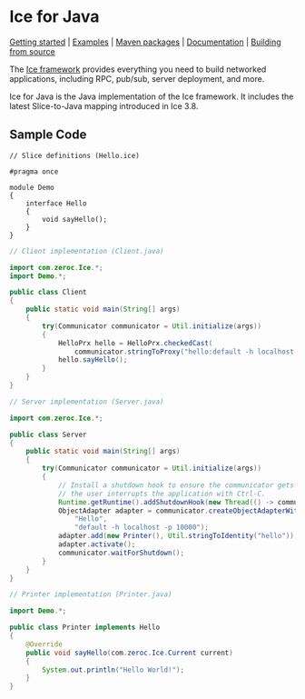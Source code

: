 # Ice for Java

[Getting started] | [Examples] | [Maven packages] | [Documentation] | [Building from source]

The [Ice framework] provides everything you need to build networked applications,
including RPC, pub/sub, server deployment, and more.

Ice for Java is the Java implementation of the Ice framework. It includes the latest
Slice-to-Java mapping introduced in Ice 3.8.

## Sample Code

```slice
// Slice definitions (Hello.ice)

#pragma once

module Demo
{
    interface Hello
    {
        void sayHello();
    }
}
```

```java
// Client implementation (Client.java)

import com.zeroc.Ice.*;
import Demo.*;

public class Client
{
    public static void main(String[] args)
    {
        try(Communicator communicator = Util.initialize(args))
        {
            HelloPrx hello = HelloPrx.checkedCast(
                communicator.stringToProxy("hello:default -h localhost -p 10000"));
            hello.sayHello();
        }
    }
}
```

```java
// Server implementation (Server.java)

import com.zeroc.Ice.*;

public class Server
{
    public static void main(String[] args)
    {
        try(Communicator communicator = Util.initialize(args))
        {
            // Install a shutdown hook to ensure the communicator gets shut down when
            // the user interrupts the application with Ctrl-C.
            Runtime.getRuntime().addShutdownHook(new Thread(() -> communicator.shutdown()));
            ObjectAdapter adapter = communicator.createObjectAdapterWithEndpoints(
                "Hello",
                "default -h localhost -p 10000");
            adapter.add(new Printer(), Util.stringToIdentity("hello"));
            adapter.activate();
            communicator.waitForShutdown();
        }
    }
}
```

```java
// Printer implementation (Printer.java)

import Demo.*;

public class Printer implements Hello
{
    @Override
    public void sayHello(com.zeroc.Ice.Current current)
    {
        System.out.println("Hello World!");
    }
}
```

[Getting started]: https://doc.zeroc.com/ice/3.8/hello-world-application/writing-an-ice-application-with-java
[Examples]: https://github.com/zeroc-ice/ice-demos/tree/3.8/java
[Maven packages]: https://central.sonatype.com/namespace/com.zeroc
[Documentation]: https://doc.zeroc.com/ice/3.8
[Building from source]: https://github.com/zeroc-ice/ice/blob/3.8/java/BUILDING.md
[Ice framework]: https://github.com/zeroc-ice/ice
